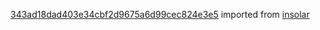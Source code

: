 [343ad18dad403e34cbf2d9675a6d99cec824e3e5](https://github.com/insolar/insolar/commit/343ad18dad403e34cbf2d9675a6d99cec824e3e5) imported from [insolar](https://github.com/insolar/insolar)
